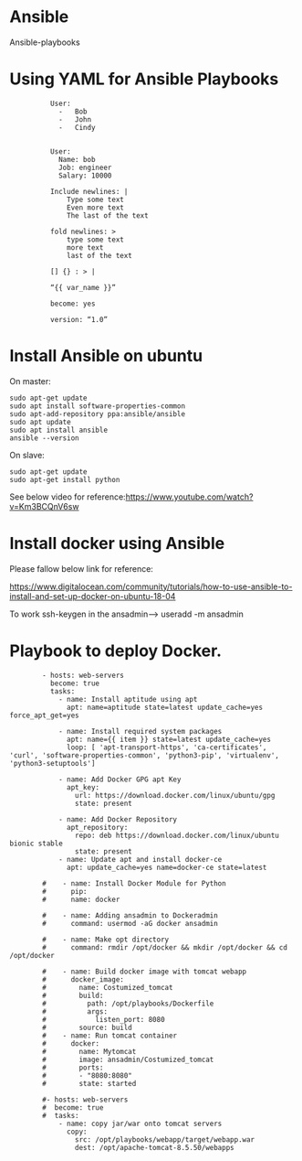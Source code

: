 # Ansible
Ansible-playbooks

# Using YAML for Ansible Playbooks

              User:
                -	Bob
                -	John
                -	Cindy


              User:
                Name: bob
                Job: engineer
                Salary: 10000

              Include newlines: |
                  Type some text
                  Even more text
                  The last of the text

              fold newlines: >
                  type some text
                  more text
                  last of the text

              [] {} : > |

              “{{ var_name }}”

              become: yes

              version: “1.0” 

              
# Install Ansible on ubuntu

On master:
    
    sudo apt-get update
    sudo apt install software-properties-common
    sudo apt-add-repository ppa:ansible/ansible
    sudo apt update
    sudo apt install ansible
    ansible --version

On slave:
    
    sudo apt-get update
    sudo apt-get install python
    

See below video for reference:https://www.youtube.com/watch?v=Km3BCQnV6sw


# Install docker using Ansible

Please fallow below link for reference:

https://www.digitalocean.com/community/tutorials/how-to-use-ansible-to-install-and-set-up-docker-on-ubuntu-18-04


To work ssh-keygen in the ansadmin--> useradd -m ansadmin


# Playbook to deploy Docker.


            - hosts: web-servers
              become: true
              tasks:
                - name: Install aptitude using apt
                  apt: name=aptitude state=latest update_cache=yes force_apt_get=yes

                - name: Install required system packages
                  apt: name={{ item }} state=latest update_cache=yes
                  loop: [ 'apt-transport-https', 'ca-certificates', 'curl', 'software-properties-common', 'python3-pip', 'virtualenv', 'python3-setuptools']

                - name: Add Docker GPG apt Key
                  apt_key:
                    url: https://download.docker.com/linux/ubuntu/gpg
                    state: present

                - name: Add Docker Repository
                  apt_repository:
                    repo: deb https://download.docker.com/linux/ubuntu bionic stable
                    state: present
                - name: Update apt and install docker-ce
                  apt: update_cache=yes name=docker-ce state=latest

            #    - name: Install Docker Module for Python
            #      pip:
            #      name: docker

            #    - name: Adding ansadmin to Dockeradmin
            #      command: usermod -aG docker ansadmin

            #    - name: Make opt directory
            #      command: rmdir /opt/docker && mkdir /opt/docker && cd /opt/docker

            #    - name: Build docker image with tomcat webapp
            #      docker_image:
            #        name: Costumized_tomcat
            #        build:
            #          path: /opt/playbooks/Dockerfile
            #          args:
            #            listen_port: 8080
            #        source: build
            #    - name: Run tomcat container
            #      docker:
            #        name: Mytomcat
            #        image: ansadmin/Costumized_tomcat
            #        ports:
            #        - "8080:8080"
            #        state: started

            #- hosts: web-servers
            #  become: true
            #  tasks:
                - name: copy jar/war onto tomcat servers
                  copy:
                    src: /opt/playbooks/webapp/target/webapp.war
                    dest: /opt/apache-tomcat-8.5.50/webapps


